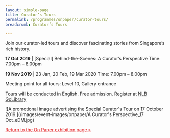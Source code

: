 ```yaml
---
layout: simple-page
title: Curator’s Tours
permalink: /programmes/onpaper/curator-tours/
breadcrumb: Curator’s Tours

---
```


Join our curator-led tours and discover fascinating stories from Singapore’s rich history.

__17 Oct 2019__ | &#91;Special&#93; Behind-the-Scenes: A Curator’s Perspective
Time: 7.00pm – 8.00pm

__19 Nov 2019__ | 23 Jan, 20 Feb, 19 Mar 2020
Time: 7.00pm – 8.00pm

Meeting point for all tours: Level 10, Gallery entrance

Tours will be conducted in English.
Free admission. Register at [NLB GoLibrary](www.nlb.gov.sg/golibrary)

![A promotional image advertising the Special Curator's Tour on 17 October 2019.](/images/event-images/onpaper/A Curator's Perspective_17 Oct_eDM.jpg)

<a href="/exhibitions/past-exhibitions/onpaper/" style="color:#E21216;">Return to the On Paper exhibition page &#187;</a>
